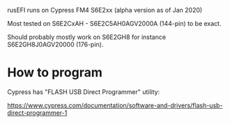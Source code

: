 rusEFI runs on Cypress FM4 S6E2xx (alpha version as of Jan 2020)

Most tested on S6E2CxAH - S6E2C5AH0AGV2000A (144-pin) to be exact.

Should probably mostly work on S6E2GH8 for instance S6E2GH8J0AGV20000 (176-pin).

# How to program

Cypress has "FLASH USB Direct Programmer" utility:

https://www.cypress.com/documentation/software-and-drivers/flash-usb-direct-programmer-1
